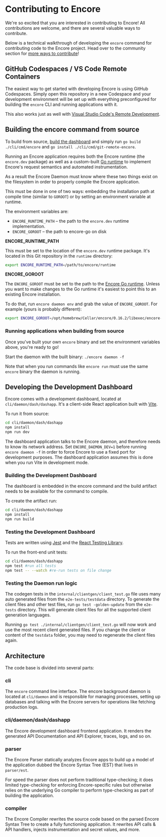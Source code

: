# Contributing to Encore

We're so excited that you are interested in contributing to Encore!
All contributions are welcome, and there are several valuable ways to contribute.

Below is a technical walkthrough of developing the `encore` command for contributing code
to the Encore project. Head over to the community section for [more ways to contribute](https://encore.dev/docs/community/contribute)!

## GitHub Codespaces / VS Code Remote Containers
The easiest way to get started with developing Encore is using
GitHub Codespaces. Simply open this repository in a new Codespace
and your development environment will be set up with everything preconfigured for building the `encore` CLI and running applications with it.

This also works just as well with [Visual Studio Code's Remote Development](https://code.visualstudio.com/docs/remote/remote-overview).


## Building the encore command from source
To build from source, [build the dashboard](#Building-the-Development-Dashboard) and simply run `go build ./cli/cmd/encore` and `go install ./cli/cmd/git-remote-encore`.

Running an Encore application requires both the Encore runtime (the `encore.dev` package) as well as a custom-built
[Go runtime](https://github.com/encoredev/go) to implement Encore's request semantics and automated instrumentation.

As a result the Encore Daemon must know where these two things exist on the filesystem in order to properly compile the Encore application.

This must be done in one of two ways: embedding the installation path at compile time (similar to `GOROOT`)
or by setting an environment variable at runtime.

The environment variables are:
- `ENCORE_RUNTIME_PATH` – the path to the `encore.dev` runtime implementation.
- `ENCORE_GOROOT` – the path to encore-go on disk

**ENCORE_RUNTIME_PATH**

This must be set to the location of the `encore.dev` runtime package.
It's located in this Git repository in the `runtime` directory:

```bash
export ENCORE_RUNTIME_PATH=/path/to/encore/runtime
```

**ENCORE_GOROOT**

The `ENCORE_GOROOT` must be set to the path to the [Encore Go runtime](https://github.com/encoredev/go).
Unless you want to make changes to the Go runtime it's easiest to point this to an existing Encore installation.

To do that, run `encore daemon env` and grab the value of `ENCORE_GOROOT`. For example (yours is probably different):

```bash
export ENCORE_GOROOT=/opt/homebrew/Cellar/encore/0.16.2/libexec/encore-go`
```

### Running applications when building from source
Once you've built your own `encore` binary and set the environment variables above, you're ready to go!

Start the daemon with the built binary: `./encore daemon -f`

Note that when you run commands like `encore run` must use the same `encore` binary the daemon is running.

## Developing the Development Dashboard

Encore comes with a development dashboard, located at `cli/daemon/dash/dashapp`.
It's a client-side React application built with [Vite](https://vitejs.dev/).

To run it from source:

```bash
cd cli/daemon/dash/dashapp
npm install
npm run dev
```

The dashboard application talks to the Encore daemon, and therefore needs to know its network address.
Set `ENCORE_DAEMON_DEV=1` before running `encore daemon -f` in order to force Encore to use a fixed port
for development purposes. The dashboard application assumes this is done when you run Vite in development mode.

### Building the Development Dashboard
The dashboard is embedded in the encore command and the build artifact needs to be available for the command to compile.

To create the artifact run:

```bash
cd cli/daemon/dash/dashapp
npm install
npm run build
```

### Testing the Development Dashboard
Tests are written using [Jest](https://jestjs.io/) and the [React Testing Library](https://testing-library.com/docs/react-testing-library/intro/).

To run the front-end unit tests:

```bash
cd cli/daemon/dash/dashapp
npm test #run all tests 
npm test -- --watch #re-run tests on file change
```

### Testing the Daemon run logic
The codegen tests in the `internal/clientgen/client_test.go` file uses many auto generated files from the
`e2e-tests/testdata` directory. To generate the client files and other test files, run `go test -golden-update` from
the `e2e-tests` directory. This will generate client files for all the supported client generation languages.

Running `go test ./internal/clientgen/client_test.go` will now work and use the most recent client generated files. If
you change the client or content of the `testdata` folder, you may need to regenerate the client files again.

## Architecture

The code base is divided into several parts:

### cli
The `encore` command line interface. The encore background daemon
is located at `cli/daemon` and is responsible for managing processes,
setting up databases and talking with the Encore servers for operations like
fetching production logs.

### cli/daemon/dash/dashapp
The Encore development dashboard frontend application. It renders
the generated API Documentation and API Explorer, traces, logs, and so on.

### parser
The Encore Parser statically analyzes Encore apps to build up a model
of the application dubbed the Encore Syntax Tree (EST) that lives in
`parser/est`.

For speed the parser does not perform traditional type-checking; it does
limited type-checking for enforcing Encore-specific rules but otherwise
relies on the underlying Go compiler to perform type-checking as part of
building the application.

### compiler
The Encore Compiler rewrites the source code based on the parsed
Encore Syntax Tree to create a fully functioning application.
It rewrites API calls & API handlers, injects instrumentation
and secret values, and more.
